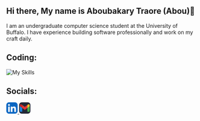 ## Hi there, My name is Aboubakary Traore (Abou)👋
I am an undergraduate computer science student at the University of Buffalo. I have experience building software professionally and work on my craft daily.

## Coding:

![My Skills](https://skillicons.dev/icons?i=py,js,python,java,html,css)

## Socials:

<a href ="https://www.linkedin.com/in/aboubakary/"/> <img src = "https://github.com/tandpfun/skill-icons/blob/main/icons/LinkedIn.svg " height = "30">
<a href = "https://mailto:aboubakarytr1@gmail.com"/> <img src = "https://github.com/tandpfun/skill-icons/blob/main/icons/Gmail-Dark.svg" height = "30">
<!--
**AboubakaryT/AboubakaryT** is a ✨ _special_ ✨ repository because its `README.md` (this file) appears on your GitHub profile.

Here are some ideas to get you started:

- 🔭 I’m currently working on ...
- 🌱 I’m currently learning ...
- 👯 I’m looking to collaborate on ...
- 🤔 I’m looking for help with ...
- 💬 Ask me about ...
- 📫 How to reach me: ...
- 😄 Pronouns: ...
- ⚡ Fun fact: ...
-->
